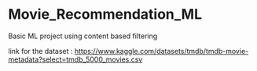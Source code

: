 # Movie_Recommendation_ML
Basic ML project using content based filtering
 
link for the dataset : https://www.kaggle.com/datasets/tmdb/tmdb-movie-metadata?select=tmdb_5000_movies.csv

